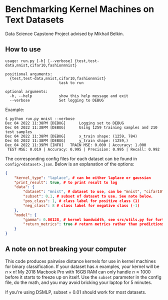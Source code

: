 # Benchmarking Kernel Machines on Text Datasets
Data Science Capstone Project advised by Mikhail Belkin.

## How to use
```shell
usage: run.py [-h] [--verbose] {test,test-data,mnist,cifar10,fashionmnist}

positional arguments:
  {test,test-data,mnist,cifar10,fashionmnist}
                        task to run

optional arguments:
  -h, --help            show this help message and exit
  --verbose             Set logging to DEBUG
```

Example:

```shell
$ python run.py mnist --verbose
Dec 04 2022 11:38PM [DEBUG] 	 Logging set to DEBUG
Dec 04 2022 11:38PM [DEBUG] 	 Using 1259 training samples and 210 test samples
Dec 04 2022 11:38PM [DEBUG] 	 x_train shape: (1259, 784)
Dec 04 2022 11:38PM [DEBUG] 	 y_train shape: (1259,)
Dec 04 2022 11:39PM [INFO] 	 TRAIN MSE: 0.000 | Accuracy: 1.000
 TEST MSE: 0.019 | Accuracy: 0.995 | Precision: 0.995 | Recall: 0.992
```

The corresponding config files for each dataset can be found in `config/<dataset>.json`. Below is an explanation of the options:

```json
{
    "kernel_type": "laplace", # can be either laplace or gaussian
    "print_result": true, # to print result to log
    "data": {
        "dataset": "mnist", # dataset to use, can be "mnist", "cifar10", or "fashionmnist"
        "subset": 0.1, # subset of dataset to use. See note below.
        "pos_class": 1, # class label for positive class (1)
        "neg_class": 8 # class label for negative class (-1)
    },
    "model": {
        "gamma": 0.00128, # kernel bandwidth, see src/utils.py for further details
        "return_metrics": true # return metrics rather than predictions after training kernel
    }
}
```

## A note on not breaking your computer
This code produces pairwise distance kernels for use in kernel machines for binary classification. If your dataset
has $n$ examples, your kernel will be $n \times n$! My 2018 Macbook Pro with 16GB RAM can only handle $n \approx 1000$ 
before it starts to freeze up on itself. Use the `subset` parameter in the config file, do the math, and you may 
avoid bricking your laptop for 5 minutes.

If you're using DSMLP, subset = 0.01 should work for most datasets.
